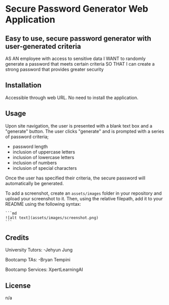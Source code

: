 # Secure Password Generator Web Application

## Easy to use, secure password generator with user-generated criteria

AS AN employee with access to sensitive data
I WANT to randomly generate a password that meets certain criteria
SO THAT I can create a strong password that provides greater security


## Installation

Accessible through web URL. No need to install the application.

## Usage

Upon site navigation, the user is presented with a blank text box and a "generate" button. The user clicks "generate" and is prompted with a series of password criteria;
- password length
- inclusion of uppercase letters
- inclusion of lowercase letters
- inclusion of numbers
- inclusion of special characters

Once the user has specified their criteria, the secure password will automatically be generated.

To add a screenshot, create an `assets/images` folder in your repository and upload your screenshot to it. Then, using the relative filepath, add it to your README using the following syntax:

    ```md
    ![alt text](assets/images/screenshot.png)
    ```

## Credits

University Tutors:
-Jehyun Jung

Bootcamp TAs:
-Bryan Tempini

Bootcamp Services: XpertLearningAI

## License

n/a
